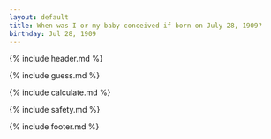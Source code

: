 ```yaml
---
layout: default
title: When was I or my baby conceived if born on July 28, 1909?
birthday: Jul 28, 1909
---
```


{% include header.md %}

{% include guess.md %}

{% include calculate.md %}

{% include safety.md %}

{% include footer.md %}



